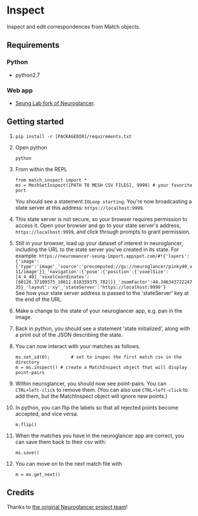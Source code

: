 # Inspect
Inspect and edit correspondences from Match objects.

## Requirements

### Python
* python2.7

### Web app
* [Seung Lab fork of Neuroglancer](https://neuromancer-seung-import.appspot.com/).

## Getting started
1. `pip install -r [PACKAGEDIR]/requirements.txt`  

1. Open python

       python

1. From within the REPL

       from match_inspect import *  
       ms = MeshSetInspect([PATH TO MESH CSV FILES], 9999) # your favorite port

    You should see a statement `IOLoop starting`. You're now broadcasting a state server at this address: `https://localhost:9999`.  
1. This state server is not secure, so your browser requires permission to access it. Open your browser and go to your state server's address, `https://localhost:9999`, and click through prompts to grant permission.
1. Still in your browser, load up your dataset of interest in neuroglancer, including the URL to the state server you've created in its state. For example:
`https://neuromancer-seung-import.appspot.com/#!{'layers':{'image':{'type':'image'_'source':'precomputed://gs://neuroglancer/pinky40_v11/image'}}_'navigation':{'pose':{'position':{'voxelSize':[4_4_40]_'voxelCoordinates':[60126.37109375_10611.818359375_782]}}_'zoomFactor':44.34634372224735}_'layout':'xy'_'stateServer':'https://localhost:9999'}`      
    See how your state server address is passed to the 'stateServer' key at the end of the URL.
1. Make a change to the state of your neuroglancer app, e.g. pan in the image.
1. Back in python, you should see a statement 'state initialized', along with a print out of the JSON describing the state.
1. You can now interact with your matches as follows.

       ms.set_id(0);		# set to inspec the first match csv in the directory
       m = ms.inspect()	# create a MatchInspect object that will display point-pairs
       
1. Within neuroglancer, you should now see point-pairs. You can `CTRL+left-click` to remove them. (You can also use `CTRL+left-click` to add them, but the MatchInspect object will ignore new points.)
1. In python, you can flip the labels so that all rejected points become accepted, and vice versa.

       m.flip()
       
1. When the matches you have in the neuroglancer app are correct, you can save them back to their csv with:

       ms.save()

1. You can move on to the next match file with

       m = ms.get_next()

## Credits
Thanks to [the original Neuroglancer project team](https://github.com/google/neuroglancer)!

